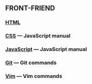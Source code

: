 ## FRONT-FRIEND

### [HTML](html/html.md)

### [CSS](javascript/javascript.md) — JavaScript manual

### [JavaScript](javascript/javascript.md) — JavaScript manual

### [Git](git/git.md) — Git commands

### [Vim](git/vim.md) — Vim commands
